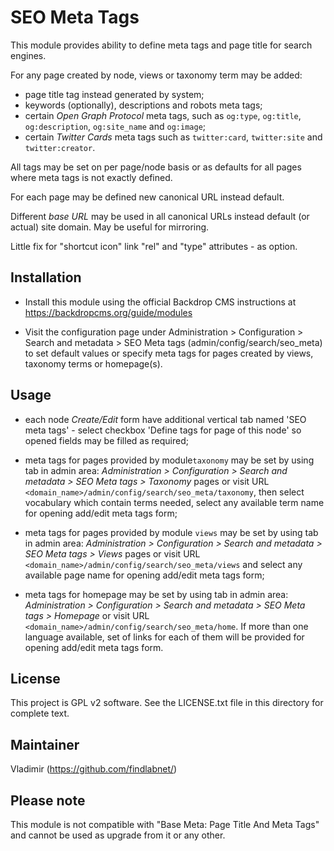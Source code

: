 SEO Meta Tags
===================================

This module provides ability to define meta tags and page title 
for search engines.

  For any page created by node, views or taxonomy term may be added:
  
   - page title tag instead generated by system;
   - keywords (optionally), descriptions and robots meta tags; 
   - certain *Open Graph Protocol* meta tags, such as `og:type`, `og:title`, 
     `og:description`, `og:site_name` and `og:image`;
   - certain *Twitter Cards* meta tags such as `twitter:card`, `twitter:site`
     and `twitter:creator`.  
  

All tags may be set on per page/node basis or as defaults for all pages 
where meta tags is not exactly defined.

For each page may be defined new canonical URL instead default.

Different *base URL* may be used in all canonical URLs instead default 
(or actual) site domain. May be useful for mirroring.

Little fix for "shortcut icon" link "rel" and "type" attributes - as option.

Installation
------------

- Install this module using the official Backdrop CMS instructions at
  https://backdropcms.org/guide/modules

- Visit the configuration page under Administration > Configuration > 
  Search and metadata > SEO Meta tags (admin/config/search/seo_meta) 
  to set default values or specify meta tags for pages created by views, 
  taxonomy terms or homepage(s).

Usage
-----
 - each node *Create/Edit* form have additional vertical tab named 
   'SEO meta tags' - select checkbox 'Define tags for page of this node'
   so opened fields may be filled as required;

 - meta tags for pages provided by module`taxonomy` may be set by using tab
   in admin area: *Administration > Configuration > Search and metadata > 
   SEO Meta tags > Taxonomy* pages or visit URL
   `<domain_name>/admin/config/search/seo_meta/taxonomy`,
   then select vocabulary which contain terms needed, select any available 
   term name for opening add/edit meta tags form;
 
 - meta tags for pages provided by module `views` may be set by using tab
   in admin area: *Administration > Configuration > Search and metadata > 
   SEO Meta tags > Views* pages or visit URL
   `<domain_name>/admin/config/search/seo_meta/views`
   and select any available page name for opening add/edit meta tags form;  

 - meta tags for homepage may be set by using tab
   in admin area: *Administration > Configuration > Search and metadata > 
   SEO Meta tags > Homepage* or visit URL
   `<domain_name>/admin/config/search/seo_meta/home`.
   If more than one language available, set of links for each of them will be 
   provided for opening add/edit meta tags form.  

License
-------

This project is GPL v2 software. See the LICENSE.txt file in this directory for
complete text.

Maintainer
------------------

Vladimir (https://github.com/findlabnet/)

Please note
----------------------

This module is not compatible with "Base Meta: Page Title And Meta Tags" and 
cannot be used as upgrade from it or any other.
